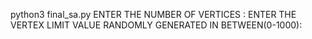 python3 final_sa.py
ENTER THE NUMBER OF VERTICES  :
ENTER THE VERTEX LIMIT VALUE RANDOMLY GENERATED IN BETWEEN(0-1000):




